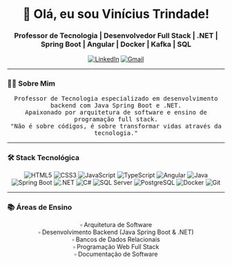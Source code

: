 <h1 align="center">👋 Olá, eu sou Vinícius Trindade!</h1>
<h3 align="center">Professor de Tecnologia | Desenvolvedor Full Stack | .NET | Spring Boot | Angular | Docker | Kafka | SQL</h3>

<p align="center">
  <a href="https://br.linkedin.com/in/vinicius-trindade-7724491a7/"><img src="https://img.shields.io/badge/LinkedIn-0077B5?style=for-the-badge&logo=linkedin&logoColor=white" alt="LinkedIn"></a>
  <a href="mailto:vinicius.mjt@exemplo.com"><img src="https://img.shields.io/badge/Gmail-D14836?style=for-the-badge&logo=gmail&logoColor=white" alt="Gmail"></a>
</p>

---

### 👨‍🏫 **Sobre Mim**  
<p align="center">
  <samp>
    Professor de Tecnologia especializado em desenvolvimento backend com Java Spring Boot e .NET.<br>
    Apaixonado por arquitetura de software e ensino de programação full stack.<br>
    "Não é sobre códigos, é sobre transformar vidas através da tecnologia."
  </samp>
</p>

---

### 🛠️ **Stack Tecnológica**  

<p align="center">
  <!-- Frontend -->
  <img src="https://img.shields.io/badge/HTML5-E34F26?style=for-the-badge&logo=html5&logoColor=white" alt="HTML5">
  <img src="https://img.shields.io/badge/CSS3-1572B6?style=for-the-badge&logo=css3&logoColor=white" alt="CSS3">
  <img src="https://img.shields.io/badge/JavaScript-F7DF1E?style=for-the-badge&logo=javascript&logoColor=black" alt="JavaScript">
  <img src="https://img.shields.io/badge/TypeScript-007ACC?style=for-the-badge&logo=typescript&logoColor=white" alt="TypeScript">
  <img src="https://img.shields.io/badge/Angular-DD0031?style=for-the-badge&logo=angular&logoColor=white" alt="Angular">
  
  <!-- Backend -->
  <img src="https://img.shields.io/badge/Java-ED8B00?style=for-the-badge&logo=openjdk&logoColor=white" alt="Java">
  <img src="https://img.shields.io/badge/Spring_Boot-6DB33F?style=for-the-badge&logo=springboot&logoColor=white" alt="Spring Boot">
  <img src="https://img.shields.io/badge/.NET-512BD4?style=for-the-badge&logo=dotnet&logoColor=white" alt=".NET">
  <img src="https://img.shields.io/badge/C%23-239120?style=for-the-badge&logo=c-sharp&logoColor=white" alt="C#">
  
  <!-- Databases -->
  <img src="https://img.shields.io/badge/SQL_Server-CC2927?style=for-the-badge&logo=microsoftsqlserver&logoColor=white" alt="SQL Server">
  <img src="https://img.shields.io/badge/PostgreSQL-4169E1?style=for-the-badge&logo=postgresql&logoColor=white" alt="PostgreSQL">
  
  <!-- DevOps -->
  <img src="https://img.shields.io/badge/Docker-2496ED?style=for-the-badge&logo=docker&logoColor=white" alt="Docker">
  <img src="https://img.shields.io/badge/Git-F05032?style=for-the-badge&logo=git&logoColor=white" alt="Git">
</p>

---

### 📚 **Áreas de Ensino**  
<p align="center">
  ▫️ Arquitetura de Software<br>
  ▫️ Desenvolvimento Backend (Java Spring Boot & .NET)<br>
  ▫️ Bancos de Dados Relacionais<br>
  ▫️ Programação Web Full Stack<br>
  ▫️ Documentação de Software
</p>


